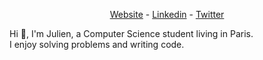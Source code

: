 <p align="center">
  <a href="https://juliencol.dev">Website</a> -
  <a href="https://www.linkedin.com/in/julien-colombain">Linkedin</a> -
  <a href="https://twitter.com/JulienColombain/">Twitter</a> 
</p>

Hi 👋, I'm Julien, a Computer Science student living in Paris. </br>
I enjoy solving problems and writing code.
